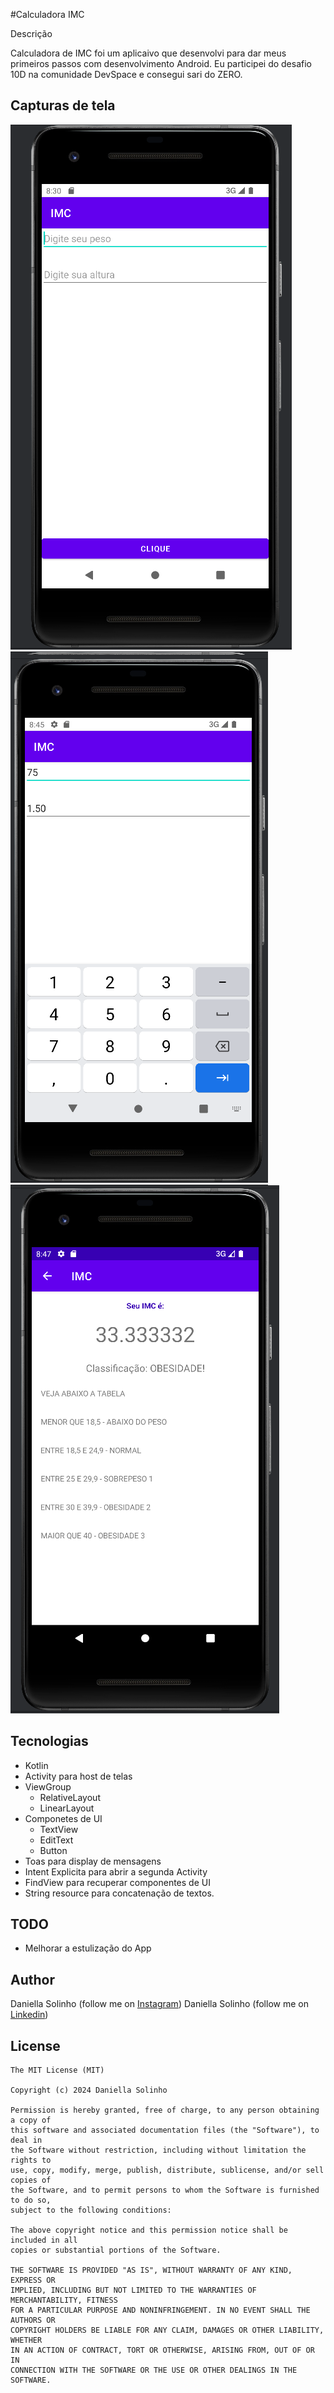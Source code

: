 #Calculadora IMC

Descrição

Calculadora de IMC foi um aplicaivo que desenvolvi para dar meus primeiros passos com desenvolvimento Android. Eu participei do desafio 10D na comunidade DevSpace e consegui sari do ZERO.

## Capturas de tela
<!-- Você pode adicionar mais capturas de tela aqui se quiser -->
<img src ="/result/01.png" largura = 200/>&emsp;<img src="/result/02.png" largura = 200/>&emsp;<img src="/result/03.png " largura = 200/>

## Tecnologias
* Kotlin
* Activity para host de telas
* ViewGroup
  * RelativeLayout
  * LinearLayout
* Componetes de UI
  * TextView
  * EditText
  * Button
* Toas para display de mensagens
* Intent Explicita para abrir a segunda Activity
* FindView para recuperar componentes de UI
* String resource para concatenação de textos.

## TODO

* Melhorar a estulização do App

## Author
Daniella Solinho (follow me on [Instagram](https://www.instagram.com/daniesolinho/))
Daniella Solinho (follow me on [Linkedin](https://www.linkedin.com/in/daniella-assump%C3%A7%C3%A3o-solinho-aa656b7/))
## License
```
The MIT License (MIT)

Copyright (c) 2024 Daniella Solinho

Permission is hereby granted, free of charge, to any person obtaining a copy of
this software and associated documentation files (the "Software"), to deal in
the Software without restriction, including without limitation the rights to
use, copy, modify, merge, publish, distribute, sublicense, and/or sell copies of
the Software, and to permit persons to whom the Software is furnished to do so,
subject to the following conditions:

The above copyright notice and this permission notice shall be included in all
copies or substantial portions of the Software.

THE SOFTWARE IS PROVIDED "AS IS", WITHOUT WARRANTY OF ANY KIND, EXPRESS OR
IMPLIED, INCLUDING BUT NOT LIMITED TO THE WARRANTIES OF MERCHANTABILITY, FITNESS
FOR A PARTICULAR PURPOSE AND NONINFRINGEMENT. IN NO EVENT SHALL THE AUTHORS OR
COPYRIGHT HOLDERS BE LIABLE FOR ANY CLAIM, DAMAGES OR OTHER LIABILITY, WHETHER
IN AN ACTION OF CONTRACT, TORT OR OTHERWISE, ARISING FROM, OUT OF OR IN
CONNECTION WITH THE SOFTWARE OR THE USE OR OTHER DEALINGS IN THE SOFTWARE.
```
